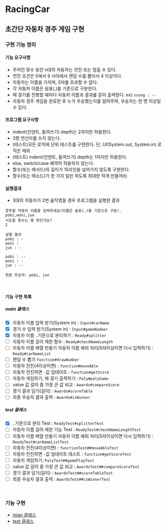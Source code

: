 RacingCar 
========================
초간단 자동차 경주 게임 구현
--------------------------

### 구현 기능 정리 
#### 기능 요구사항
- 주어진 횟수 동안 n대의 자동차는 전진 또는 멈출 수 있다. 
- 전진 조건은 0에서 9 사이에서 랜덤 수를 뽑아서 4 이상이다.
- 자동차는 이름을 가지며, 5자를 초과할 수 없다.
- 각 자동차 이름은 쉼표(,)를 기준으로 구분한다.
- 매 경기를 진행할 때마다 자동차 이름과 결과를 같이 출력한다. ex) `ssung : --`
- 자동차 경주 게임을 완료한 후 누가 우승했는지를 알려주며, 우승자는 한 명 이상일 수 있다.

#### 프로그램 요구사항
- indent(인덴트, 들여쓰기) depth는 2까지만 허용한다.
- 3항 연산자를 쓰지 않는다.
- (테스트)모든 로직에 단위 테스트를 구현한다. 단, UI(System.out, System.in) 로직은 제외
- (테스트) indent(인덴트, 들여쓰기) depth는 1까지만 허용한다.
- else, switch/case 예약어 허용하지 않는다.
- 함수(또는 메서드)의 길이가 15라인을 넘어가지 않도록 구현한다.
- 함수(또는 메소드)가 한 가지 일만 하도록 최대한 작게 만들어라.

#### 실행결과
- 3대의 자동차가 2번 움직였을 경우 프로그램을 실행한 결과
```text
경주할 자동차 이름을 입력하세요(이름은 쉼표(,)를 기준으로 구분).
pobi,woni,jun
시도할 횟수는 몇 회인가요?
2

실행 결과
pobi : -
woni : 
jun : -

pobi : --
woni : -
jun : --

최종 우승자: pobi, jun
```

<br>

#### 기능 구현 목록
##### main 클래스
- [x] 자동차 이름 입력 받기(System in) : `Input#carName`
- [x] 경기 수 입력 받기(System in) : `Input#gameNumber`
- [x] 자동차 이름 `,`기준으로 분리하기 : `Ready#splitter`
- [ ] 자동차 이름 길이 제한 함수 : `Ready#checkNameLength`
- [ ] 자동차 이름 배열 만들기 자동차 이름 예외 처리(5자이상이면 다시 입력하기) : `Ready#carNameList`
- [ ] 랜덤 수 뽑기 `function#drawNumber`
- [ ] 자동차 전진(4이상이면) : `function#moveAble` 
- [ ] 자동차 전진하면 `-`값 업데이트 : `function#getScore`
- [ ] 자동차 게임하기, 매 경기 출력하기 : `Paly#palyGame`
- [ ] value 값 길이 중 가장 큰 값 비교 : `Awards#compareScore`
- [ ] 경기 결과 담기(길이) : `Awards#scoreTable`
- [ ] 최종 우승자 결과 출력 : `Awards#isWinner`

##### test 클래스
- [x] `,`기준으로 분리 Test : `ReadyTest#splitterTest`
- [ ] 자동차 이름 길이 제한 기능 Test : `ReadyTest#checkNameLengthTest`
- [ ] 자동차 이름 배열 만들기 자동차 이름 예외 처리(5자이상이면 다시 입력하기) : `ReadyTest#carNameListTest`
- [ ] 자동차 전진(4이상이면) : `functionTest##moveAbleTest` 
- [ ] 자동차 전진하면 `-`값 업데이트 테스트 : `function#getScoreTest`
- [ ] 자동차 게임하기: `PalyTest##gamePlayTest`
- [ ] value 값 길이 중 가장 큰 값 비교 : `AwardsTest##compareScoreTest`
- [ ] 경기 결과 담기(길이) : `AwardsTest##scoreTableTest`
- [ ] 최종 우승자 결과 출력 : `AwardsTest##isWinnerTest`

<br>

### 기능 구현
- [mian 클래스][M]
- [test 클래스][T]

[M]:https://github.com/Data-ssung/java-racingcar/tree/ssungwork/src/main/java/racingCar
[T]:https://github.com/Data-ssung/java-racingcar/tree/ssungwork/src/test/java/racingCar